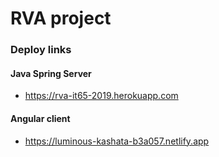 # RVA project

### Deploy links
#### Java Spring Server
  - https://rva-it65-2019.herokuapp.com
#### Angular client
  - https://luminous-kashata-b3a057.netlify.app
